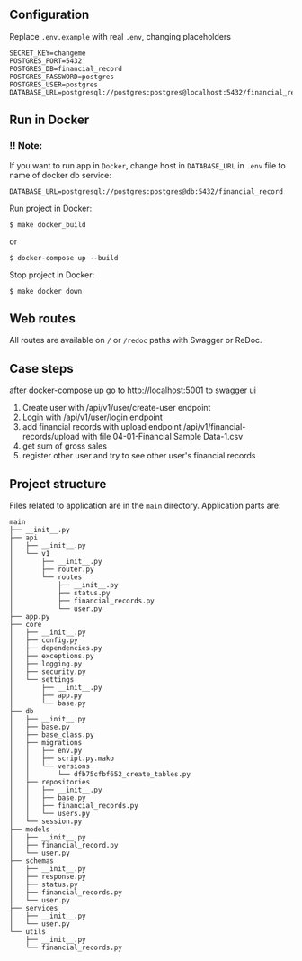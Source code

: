 Configuration
--------------

Replace `.env.example` with real `.env`, changing placeholders

```
SECRET_KEY=changeme
POSTGRES_PORT=5432
POSTGRES_DB=financial_record
POSTGRES_PASSWORD=postgres
POSTGRES_USER=postgres
DATABASE_URL=postgresql://postgres:postgres@localhost:5432/financial_record
```

Run in Docker
-------------

### !! Note:

If you want to run app in `Docker`, change host in `DATABASE_URL` in `.env` file to name of docker db service:

`DATABASE_URL=postgresql://postgres:postgres@db:5432/financial_record`

Run project in Docker:

    $ make docker_build

or 

    $ docker-compose up --build


Stop project in Docker:

    $ make docker_down



Web routes
----------
All routes are available on ``/`` or ``/redoc`` paths with Swagger or ReDoc.


Case steps
----------

after docker-compose up  go to http://localhost:5001 to swagger ui

1. Create user with /api/v1/user/create-user endpoint
2. Login with /api/v1/user/login endpoint
3. add financial records with upload endpoint /api/v1/financial-records/upload with file 04-01-Financial Sample Data-1.csv
4. get sum of gross sales 
5. register other user and try to see other user's financial records





Project structure
-----------------
Files related to application are in the ``main`` directory.
Application parts are:
```text
main
├── __init__.py
├── api
│   ├── __init__.py
│   └── v1
│       ├── __init__.py
│       ├── router.py
│       └── routes
│           ├── __init__.py
│           ├── status.py
│           ├── financial_records.py
│           └── user.py
├── app.py
├── core
│   ├── __init__.py
│   ├── config.py
│   ├── dependencies.py
│   ├── exceptions.py
│   ├── logging.py
│   ├── security.py
│   └── settings
│       ├── __init__.py
│       ├── app.py
│       └── base.py
├── db
│   ├── __init__.py
│   ├── base.py
│   ├── base_class.py
│   ├── migrations
│   │   ├── env.py
│   │   ├── script.py.mako
│   │   └── versions
│   │       └── dfb75cfbf652_create_tables.py
│   ├── repositories
│   │   ├── __init__.py
│   │   ├── base.py
│   │   ├── financial_records.py
│   │   └── users.py
│   └── session.py
├── models
│   ├── __init__.py
│   ├── financial_record.py
│   └── user.py
├── schemas
│   ├── __init__.py
│   ├── response.py
│   ├── status.py
│   ├── financial_records.py
│   └── user.py
├── services
│   ├── __init__.py
│   └── user.py
└── utils
    ├── __init__.py
    └── financial_records.py
```
